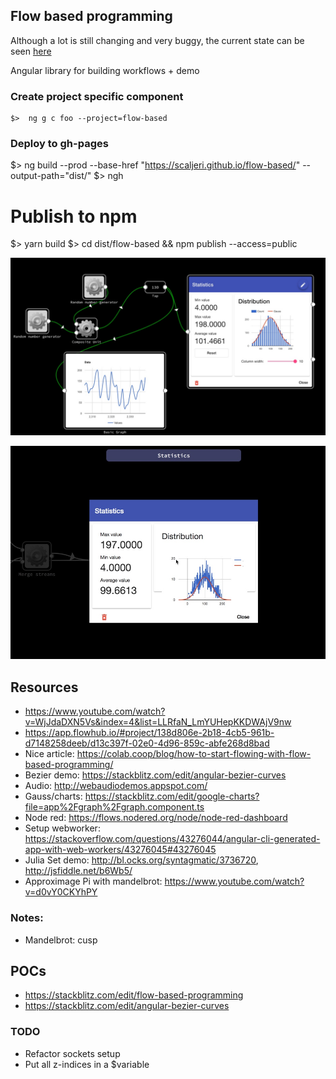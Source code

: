## Flow based programming

Although a lot is still changing and very buggy, the current state can be seen [here](https://scaljeri.github.io/flow-based/) 

Angular library for building workflows + demo 

### Create project specific component

    $>  ng g c foo --project=flow-based
    
### Deploy to gh-pages

  $>  ng build --prod --base-href "https://scaljeri.github.io/flow-based/" --output-path="dist/"
  $>  ngh
  
# Publish to npm

   $> yarn build
   $> cd dist/flow-based && npm publish --access=public
  
![Example](images/fbp.jpg)

![Example](images/gauss.jpg)

## Resources

   * https://www.youtube.com/watch?v=WjJdaDXN5Vs&index=4&list=LLRfaN_LmYUHepKKDWAjV9nw
   * https://app.flowhub.io/#project/138d806e-2b18-4cb5-961b-d7148258deeb/d13c397f-02e0-4d96-859c-abfe268d8bad
   * Nice article: https://colab.coop/blog/how-to-start-flowing-with-flow-based-programming/
   * Bezier demo: https://stackblitz.com/edit/angular-bezier-curves
   * Audio: http://webaudiodemos.appspot.com/
   * Gauss/charts: https://stackblitz.com/edit/google-charts?file=app%2Fgraph%2Fgraph.component.ts
   * Node red: https://flows.nodered.org/node/node-red-dashboard
   * Setup webworker: https://stackoverflow.com/questions/43276044/angular-cli-generated-app-with-web-workers/43276045#43276045
   * Julia Set demo: http://bl.ocks.org/syntagmatic/3736720, http://jsfiddle.net/b6Wb5/
   * Approximage Pi with mandelbrot: https://www.youtube.com/watch?v=d0vY0CKYhPY


### Notes: 
  * Mandelbrot: cusp
## POCs

  * https://stackblitz.com/edit/flow-based-programming
  * https://stackblitz.com/edit/angular-bezier-curves

### TODO
  * Refactor sockets setup
  * Put all z-indices in a $variable
